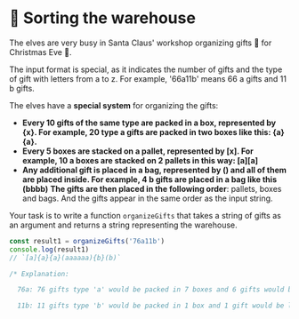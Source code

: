 # 🏬 Sorting the warehouse

The elves are very busy in Santa Claus' workshop organizing gifts 🎁 for Christmas Eve 🎄.

The input format is special, as it indicates the number of gifts and the type of gift with letters from a to z. For example, '66a11b' means 66 a gifts and 11 b gifts.

The elves have a **special system** for organizing the gifts:

- **Every 10 gifts of the same type are packed in a box, represented by {x}. For example, 20 type a gifts are packed in two boxes like this: {a}{a}.**
- **Every 5 boxes are stacked on a pallet, represented by [x]. For example, 10 a boxes are stacked on 2 pallets in this way: [a][a]**
- **Any additional gift is placed in a bag, represented by () and all of them are placed inside. For example, 4 b gifts are placed in a bag like this (bbbb)**
**The gifts are then placed in the following order**: pallets, boxes and bags. And the gifts appear in the same order as the input string.

Your task is to write a function `organizeGifts` that takes a string of gifts as an argument and returns a string representing the warehouse.

```js
const result1 = organizeGifts('76a11b')
console.log(result1)
// `[a]{a}{a}(aaaaaa){b}(b)`

/* Explanation:

  76a: 76 gifts type 'a' would be packed in 7 boxes and 6 gifts would be left, resulting in 1 pallet [a] (for the first 5 boxes), 2 loose boxes {a}{a} and a bag with 6 gifts (aaaaaa)

  11b: 11 gifts type 'b' would be packed in 1 box and 1 gift would be left, resulting in 1 loose box {b} and a bag with 1 gift (b)
```